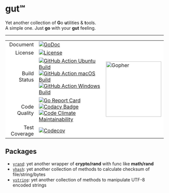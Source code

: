 # gut℠

Yet another collection of **G**o **u**tilities & **t**ools.  
A simple one. Just **go** with your **gut** feeling.

* * *

<table>
    <tbody>
        <tr style='background-color: #fff;'>
            <td align="right" valign="middle">
                Document
            </td>
            <td align="left" valign="middle">
                <a href='https://godoc.org/github.com/1set/gut'><img
                        src="https://godoc.org/github.com/1set/gut?status.svg" referrerpolicy="no-referrer"
                        alt="GoDoc"></a>
            </td>
            <td align="left" valign="middle" rowspan="5">
                <a href='https://github.com/MariaLetta/free-gophers-pack'>
                    <img width="176px"
                        src="https://user-images.githubusercontent.com/53369766/68106280-0fc13c00-ff1c-11e9-81fe-cd0a77a5f444.png"
                        referrerpolicy="no-referrer" alt="Gopher"></a>
            </td>
        </tr>
        <tr style='background-color: #fff;'>
            <td align="right" valign="middle">
                License
            </td>
            <td align="left" valign="middle">
                <a href='https://github.com/1set/gut/blob/master/LICENSE'><img
                        src="https://img.shields.io/github/license/1set/gut" referrerpolicy="no-referrer"
                        alt="License"></a>
            </td>
        </tr>
        <tr style='background-color: #fff;'>
            <td align="right" valign="middle">
                Build Status
            </td>
            <td align="left" valign="middle">
                <a href='https://github.com/1set/gut/actions?workflow=Ubuntu'><img
                        src="https://github.com/1set/gut/workflows/Ubuntu/badge.svg" referrerpolicy="no-referrer"
                        alt="GitHub Action Ubuntu Build"></a>
                <a href='https://github.com/1set/gut/actions?workflow=macOS'><img
                        src="https://github.com/1set/gut/workflows/macOS/badge.svg" referrerpolicy="no-referrer"
                        alt="GitHub Action macOS Build"></a>
                <a href='https://github.com/1set/gut/actions?workflow=Windows'><img
                        src="https://github.com/1set/gut/workflows/Windows/badge.svg" referrerpolicy="no-referrer"
                        alt="GitHub Action Windows Build"></a>
            </td>
        </tr>
        <tr style='background-color: #fff;'>
            <td align="right" valign="middle">
                Code Quality
            </td>
            <td align="left" valign="middle">
                <a href='https://goreportcard.com/report/github.com/1set/gut'><img
                        src="https://goreportcard.com/badge/github.com/1set/gut" referrerpolicy="no-referrer"
                        alt="Go Report Card"></a>
                <a href='https://www.codacy.com/manual/an9an63/gut'><img
                        src="https://api.codacy.com/project/badge/Grade/f70fcc271c3e4785a3dfb87739a44cd0"
                        referrerpolicy="no-referrer" alt="Codacy Badge"></a>
                <a href='https://codeclimate.com/github/1set/gut/maintainability'><img
                        src="https://api.codeclimate.com/v1/badges/6217d80425ed0b096664/maintainability"
                        referrerpolicy="no-referrer" alt="Code Climate Maintainability"></a>
            </td>
        </tr>
        <tr style='background-color: #fff;'>
            <td align="right" valign="middle">
                Test Coverage
            </td>
            <td align="left" valign="middle">
                <a href='https://codecov.io/gh/1set/gut/branch/master'><img src="https://codecov.io/gh/1set/gut/branch/master/graph/badge.svg"
                        referrerpolicy="no-referrer" alt="Codecov"></a>
            </td>
        </tr>
    </tbody>
</table>

## Packages

-   [`yrand`](https://godoc.org/github.com/1set/gut/yrand): yet another wrapper of **crypto/rand** with func like **math/rand**
-   [`yhash`](https://godoc.org/github.com/1set/gut/yhash): yet another collection of methods to calculate checksum of file/string/bytes
-   [`ystring`](https://godoc.org/github.com/1set/gut/ystring): yet another collection of methods to manipulate UTF-8 encoded strings
